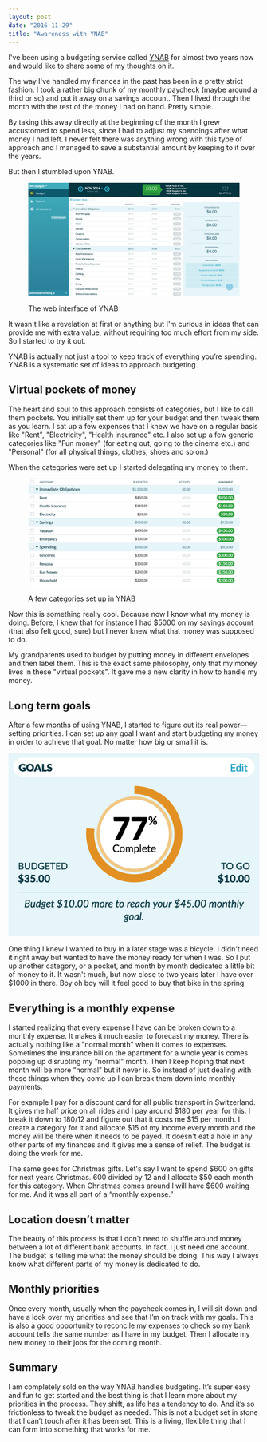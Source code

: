 ```yaml
---
layout: post
date: "2016-11-29"
title: "Awareness with YNAB"
---
```


I've been using a budgeting service called [YNAB] for almost two years now and would like to share some of my thoughts on it.

The way I've handled my finances in the past has been in a pretty strict fashion. I took a rather big chunk of my monthly paycheck (maybe around a third or so) and put it away on a savings account. Then I lived through the month with the rest of the money I had on hand. Pretty simple.

By taking this away directly at the beginning of the month I grew accustomed to spend less, since I had to adjust my spendings after what money I had left. I never felt there was anything wrong with this type of approach and I managed to save a substantial amount by keeping to it over the years.

But then I stumbled upon YNAB.

<figure class="figure--margins">

  ![The web interface of YNAB](ynab-1.png)
  <figcaption>The web interface of YNAB</figcaption>
</figure>

It wasn't like a revelation at first or anything but I'm curious in ideas that can provide me with extra value, without requiring too much effort from my side. So I started to try it out.

YNAB is actually not just a tool to keep track of everything you’re spending. YNAB is a systematic set of ideas to approach budgeting.

## Virtual pockets of money
The heart and soul to this approach consists of categories, but I like to call them pockets. You initially set them up for your budget and then tweak them as you learn. I sat up a few expenses that I knew we have on a regular basis like "Rent", "Electricity", "Health insurance" etc. I also set up a few generic categories like "Fun money" (for eating out, going to the cinema etc.) and "Personal" (for all physical things, clothes, shoes and so on.)

When the categories were set up I started delegating my money to them.


<figure class="figure--margins">

  ![A few categories set up in YNAB](ynab-2.png)
  <figcaption>A few categories set up in YNAB</figcaption>
</figure>

Now this is something really cool. Because now I know what my money is doing. Before, I knew that for instance I had $5000 on my savings account (that also felt good, sure) but I never knew what that money was supposed to do.

My grandparents used to budget by putting money in different envelopes and then label them. This is the exact same philosophy, only that my money lives in these "virtual pockets". It gave me a new clarity in how to handle my money.

## Long term goals
After a few months of using YNAB, I started to figure out its real power—setting priorities. I can set up any goal I want and start budgeting my money in order to achieve that goal. No matter how big or small it is.

![Goal in YNAB](ynab-3.png)

One thing I knew I wanted to buy in a later stage was a bicycle. I didn't need it right away but wanted to have the money ready for when I was. So I put up another category, or a pocket, and month by month dedicated a little bit of money to it. It wasn't much, but now close to two years later I have over $1000 in there. Boy oh boy will it feel good to buy that bike in the spring.

## Everything is a monthly expense
I started realizing that every expense I have can be broken down to a monthly expense. It makes it much easier to forecast my money. There is actually nothing like a "normal month" when it comes to expenses. Sometimes the insurance bill on the apartment for a whole year is comes popping up disrupting my “normal” month. Then I keep hoping that next month will be more “normal” but it never is. So instead of just dealing with these things when they come up I can break them down into monthly payments.

For example I pay for a discount card for all public transport in Switzerland. It gives me half price on all rides and I pay around $180 per year for this. I break it down to 180/12 and figure out that it costs me $15 per month. I create a category for it and allocate $15 of my income every month and the money will be there when it needs to be payed. It doesn't eat a hole in any other parts of my finances and it gives me a sense of relief. The budget is doing the work for me.

The same goes for Christmas gifts. Let's say I want to spend $600 on gifts for next years Christmas. 600 divided by 12 and I allocate $50 each month for this category. When Christmas comes around I will have $600 waiting for me. And it was all part of a “monthly expense.”

## Location doesn’t matter
The beauty of this process is that I don't need to shuffle around money between a lot of different bank accounts. In fact, I just need one account. The budget is telling me what the money should be doing. This way I always know what different parts of my money is dedicated to do.

## Monthly priorities
Once every month, usually when the paycheck comes in, I will sit down and have a look over my priorities and see that I’m on track with my goals. This is also a good opportunity to reconcile my expenses to check so my bank account tells the same number as I have in my budget. Then I allocate my new money to their jobs for the coming month.

## Summary
I am completely sold on the way YNAB handles budgeting. It’s super easy and fun to get started and the best thing is that I learn more about my priorities in the process. They shift, as life has a tendency to do. And it’s so frictionless to tweak the budget as needed. This is not a budget set in stone that I can’t touch after it has been set. This is a living, flexible thing that I can form into something that works for me.

[YNAB]: https://www.youneedabudget.com/
